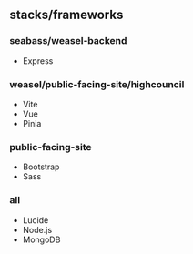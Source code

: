 ## stacks/frameworks
### seabass/weasel-backend
* Express

### weasel/public-facing-site/highcouncil
* Vite
* Vue
* Pinia

### public-facing-site
* Bootstrap
* Sass

### all
* Lucide
* Node.js
* MongoDB
